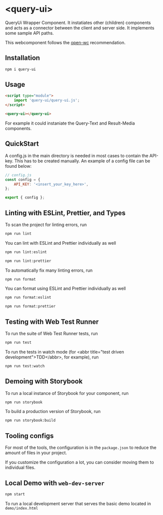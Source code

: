 # \<query-ui>

QueryUi Wrapper Component. It instatiates other (children) components and acts as a connector between the client and server side. It implements some sample API paths.

This webcomponent follows the [open-wc](https://github.com/open-wc/open-wc) recommendation.

## Installation

```bash
npm i query-ui
```

## Usage

```html
<script type="module">
	import 'query-ui/query-ui.js';
</script>

<query-ui></query-ui>
```

For example it could instaniate the Query-Text and Result-Media components.

## QuickStart

A config.js in the main directory is needed in most cases to contain the API-key.
This has to be created manually.
An example of a config file can be found below:

```javascript
// config.js
const config = {
	API_KEY: '<insert_your_key_here>',
};

export { config };
```

## Linting with ESLint, Prettier, and Types

To scan the project for linting errors, run

```bash
npm run lint
```

You can lint with ESLint and Prettier individually as well

```bash
npm run lint:eslint
```

```bash
npm run lint:prettier
```

To automatically fix many linting errors, run

```bash
npm run format
```

You can format using ESLint and Prettier individually as well

```bash
npm run format:eslint
```

```bash
npm run format:prettier
```

## Testing with Web Test Runner

To run the suite of Web Test Runner tests, run

```bash
npm run test
```

To run the tests in watch mode (for &lt;abbr title=&#34;test driven development&#34;&gt;TDD&lt;/abbr&gt;, for example), run

```bash
npm run test:watch
```

## Demoing with Storybook

To run a local instance of Storybook for your component, run

```bash
npm run storybook
```

To build a production version of Storybook, run

```bash
npm run storybook:build
```

## Tooling configs

For most of the tools, the configuration is in the `package.json` to reduce the amount of files in your project.

If you customize the configuration a lot, you can consider moving them to individual files.

## Local Demo with `web-dev-server`

```bash
npm start
```

To run a local development server that serves the basic demo located in `demo/index.html`
